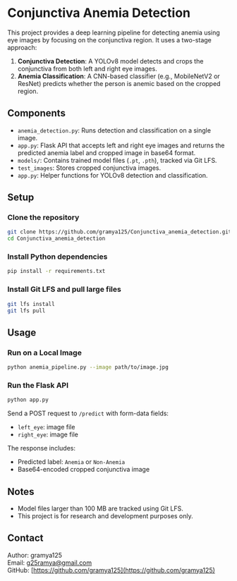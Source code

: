 # Conjunctiva Anemia Detection

This project provides a deep learning pipeline for detecting anemia using eye images by focusing on the conjunctiva region. It uses a two-stage approach:

1. **Conjunctiva Detection**: A YOLOv8 model detects and crops the conjunctiva from both left and right eye images.
2. **Anemia Classification**: A CNN-based classifier (e.g., MobileNetV2 or ResNet) predicts whether the person is anemic based on the cropped region.

## Components

- `anemia_detection.py`: Runs detection and classification on a single image.
- `app.py`: Flask API that accepts left and right eye images and returns the predicted anemia label and cropped image in base64 format.
- `models/`: Contains trained model files (`.pt`, `.pth`), tracked via Git LFS.
- `test_images`: Stores cropped conjunctiva images.
- `app.py`: Helper functions for YOLOv8 detection and classification.

## Setup

### Clone the repository

```bash
git clone https://github.com/gramya125/Conjunctiva_anemia_detection.git
cd Conjunctiva_anemia_detection
```

### Install Python dependencies

```bash
pip install -r requirements.txt
```

### Install Git LFS and pull large files

```bash
git lfs install
git lfs pull
```

## Usage

### Run on a Local Image

```bash
python anemia_pipeline.py --image path/to/image.jpg
```

### Run the Flask API

```bash
python app.py
```

Send a POST request to `/predict` with form-data fields:

- `left_eye`: image file  
- `right_eye`: image file

The response includes:

- Predicted label: `Anemia` or `Non-Anemia`
- Base64-encoded cropped conjunctiva image

## Notes

- Model files larger than 100 MB are tracked using Git LFS.
- This project is for research and development purposes only.

## Contact

Author: gramya125  
Email: g25ramya@gmail.com  
GitHub: [https://github.com/gramya125](https://github.com/gramya125)
